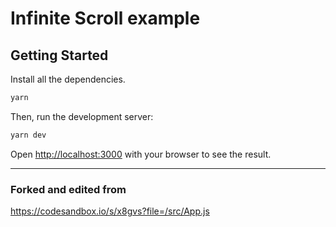 # Infinite Scroll example

## Getting Started

Install all the dependencies.

```bash
yarn
```

Then, run the development server:

```bash
yarn dev
```

Open [http://localhost:3000](http://localhost:3000) with your browser to see the result.

---

### Forked and edited from

https://codesandbox.io/s/x8gvs?file=/src/App.js
